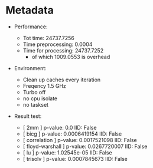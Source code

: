 # Metadata

- Performance:

    - Tot time: 24737.7256
    - Time preprocessing: 0.0004
    - Time for processing: 24737.7252
        - of which 1009.0553 is overhead

- Environment:

    - Clean up caches every iteration
    - Freqency 1.5 GHz
    - Turbo off
    - no cpu isolate
    - no taskset
    
- Result test:

    - [ 2mm ] p-value: 0.0 IID: False
    - [ bicg ] p-value: 0.0006419154 IID: False
    - [ correlation ] p-value: 0.0017521098 IID: False
    - [ floyd-warshall ] p-value: 0.0267720007 IID: False
    - [ lu ] p-value: 1.02545e-05 IID: False
    - [ trisolv ] p-value: 0.0007845673 IID: False